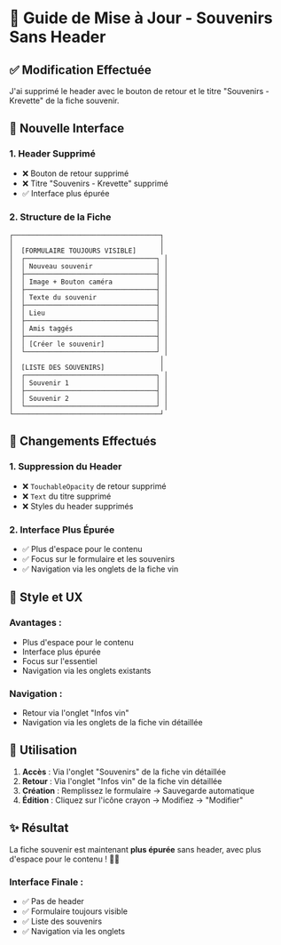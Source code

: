# 🍷 Guide de Mise à Jour - Souvenirs Sans Header

## ✅ **Modification Effectuée**

J'ai supprimé le header avec le bouton de retour et le titre "Souvenirs - Krevette" de la fiche souvenir.

## 🎯 **Nouvelle Interface**

### **1. Header Supprimé**
- ❌ Bouton de retour supprimé
- ❌ Titre "Souvenirs - Krevette" supprimé
- ✅ Interface plus épurée

### **2. Structure de la Fiche**
```
┌─────────────────────────────────────┐
│                                     │
│  [FORMULAIRE TOUJOURS VISIBLE]      │
│  ┌─────────────────────────────────┐ │
│  │ Nouveau souvenir                │ │
│  ├─────────────────────────────────┤ │
│  │ Image + Bouton caméra           │ │
│  ├─────────────────────────────────┤ │
│  │ Texte du souvenir               │ │
│  ├─────────────────────────────────┤ │
│  │ Lieu                            │ │
│  ├─────────────────────────────────┤ │
│  │ Amis taggés                     │ │
│  ├─────────────────────────────────┤ │
│  │ [Créer le souvenir]             │ │
│  └─────────────────────────────────┘ │
│                                     │
│  [LISTE DES SOUVENIRS]              │
│  ┌─────────────────────────────────┐ │
│  │ Souvenir 1                      │ │
│  ├─────────────────────────────────┤ │
│  │ Souvenir 2                      │ │
│  └─────────────────────────────────┘ │
└─────────────────────────────────────┘
```

## 🔄 **Changements Effectués**

### **1. Suppression du Header**
- ❌ `TouchableOpacity` de retour supprimé
- ❌ `Text` du titre supprimé
- ❌ Styles du header supprimés

### **2. Interface Plus Épurée**
- ✅ Plus d'espace pour le contenu
- ✅ Focus sur le formulaire et les souvenirs
- ✅ Navigation via les onglets de la fiche vin

## 🎨 **Style et UX**

### **Avantages :**
- Plus d'espace pour le contenu
- Interface plus épurée
- Focus sur l'essentiel
- Navigation via les onglets existants

### **Navigation :**
- Retour via l'onglet "Infos vin"
- Navigation via les onglets de la fiche vin détaillée

## 🚀 **Utilisation**

1. **Accès** : Via l'onglet "Souvenirs" de la fiche vin détaillée
2. **Retour** : Via l'onglet "Infos vin" de la fiche vin détaillée
3. **Création** : Remplissez le formulaire → Sauvegarde automatique
4. **Édition** : Cliquez sur l'icône crayon → Modifiez → "Modifier"

## ✨ **Résultat**

La fiche souvenir est maintenant **plus épurée** sans header, avec plus d'espace pour le contenu ! 🍷✨

### **Interface Finale :**
- ✅ Pas de header
- ✅ Formulaire toujours visible
- ✅ Liste des souvenirs
- ✅ Navigation via les onglets

